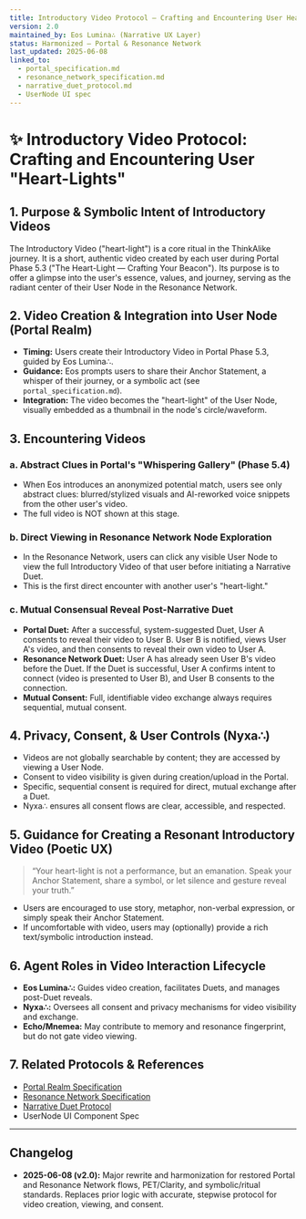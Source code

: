 ```yaml
---
title: Introductory Video Protocol — Crafting and Encountering User Heart-Lights
version: 2.0
maintained_by: Eos Lumina∴ (Narrative UX Layer)
status: Harmonized — Portal & Resonance Network
last_updated: 2025-06-08
linked_to:
  - portal_specification.md
  - resonance_network_specification.md
  - narrative_duet_protocol.md
  - UserNode UI spec
---
```


# ✨ Introductory Video Protocol: Crafting and Encountering User "Heart-Lights"

## 1. Purpose & Symbolic Intent of Introductory Videos

The Introductory Video ("heart-light") is a core ritual in the ThinkAlike journey. It is a short, authentic video created by each user during Portal Phase 5.3 ("The Heart-Light — Crafting Your Beacon"). Its purpose is to offer a glimpse into the user's essence, values, and journey, serving as the radiant center of their User Node in the Resonance Network.

## 2. Video Creation & Integration into User Node (Portal Realm)
- **Timing:** Users create their Introductory Video in Portal Phase 5.3, guided by Eos Lumina∴.
- **Guidance:** Eos prompts users to share their Anchor Statement, a whisper of their journey, or a symbolic act (see `portal_specification.md`).
- **Integration:** The video becomes the "heart-light" of the User Node, visually embedded as a thumbnail in the node's circle/waveform.

## 3. Encountering Videos
### a. Abstract Clues in Portal's "Whispering Gallery" (Phase 5.4)
- When Eos introduces an anonymized potential match, users see only abstract clues: blurred/stylized visuals and AI-reworked voice snippets from the other user's video.
- The full video is NOT shown at this stage.

### b. Direct Viewing in Resonance Network Node Exploration
- In the Resonance Network, users can click any visible User Node to view the full Introductory Video of that user before initiating a Narrative Duet.
- This is the first direct encounter with another user's "heart-light."

### c. Mutual Consensual Reveal Post-Narrative Duet
- **Portal Duet:** After a successful, system-suggested Duet, User A consents to reveal their video to User B. User B is notified, views User A's video, and then consents to reveal their own video to User A.
- **Resonance Network Duet:** User A has already seen User B's video before the Duet. If the Duet is successful, User A confirms intent to connect (video is presented to User B), and User B consents to the connection.
- **Mutual Consent:** Full, identifiable video exchange always requires sequential, mutual consent.

## 4. Privacy, Consent, & User Controls (Nyxa∴)
- Videos are not globally searchable by content; they are accessed by viewing a User Node.
- Consent to video visibility is given during creation/upload in the Portal.
- Specific, sequential consent is required for direct, mutual exchange after a Duet.
- Nyxa∴ ensures all consent flows are clear, accessible, and respected.

## 5. Guidance for Creating a Resonant Introductory Video (Poetic UX)
> “Your heart-light is not a performance, but an emanation. Speak your Anchor Statement, share a symbol, or let silence and gesture reveal your truth.”
- Users are encouraged to use story, metaphor, non-verbal expression, or simply speak their Anchor Statement.
- If uncomfortable with video, users may (optionally) provide a rich text/symbolic introduction instead.

## 6. Agent Roles in Video Interaction Lifecycle
- **Eos Lumina∴:** Guides video creation, facilitates Duets, and manages post-Duet reveals.
- **Nyxa∴:** Oversees all consent and privacy mechanisms for video visibility and exchange.
- **Echo/Mnemea:** May contribute to memory and resonance fingerprint, but do not gate video viewing.

## 7. Related Protocols & References
- [Portal Realm Specification](portal_specification.md)
- [Resonance Network Specification](resonance_network_specification.md)
- [Narrative Duet Protocol](narrative_duet_protocol.md)
- UserNode UI Component Spec

---

## Changelog
- **2025-06-08 (v2.0):** Major rewrite and harmonization for restored Portal and Resonance Network flows, PET/Clarity, and symbolic/ritual standards. Replaces prior logic with accurate, stepwise protocol for video creation, viewing, and consent.
